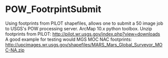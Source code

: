 POW_FootrpintSubmit
===================

Using footprints from PILOT shapefiles, allows one to submit a 50 image job to USGS's POW processing server. ArcMap 10.x python toolbox. Unzip footprints from PILOT: http://pilot.wr.usgs.gov/index.php?view=downloads
A good example for testing would MGS MOC NAC footprints: http://upcimages.wr.usgs.gov/shapefiles/MARS_Mars_Global_Surveyor_MOC-NA.zip


